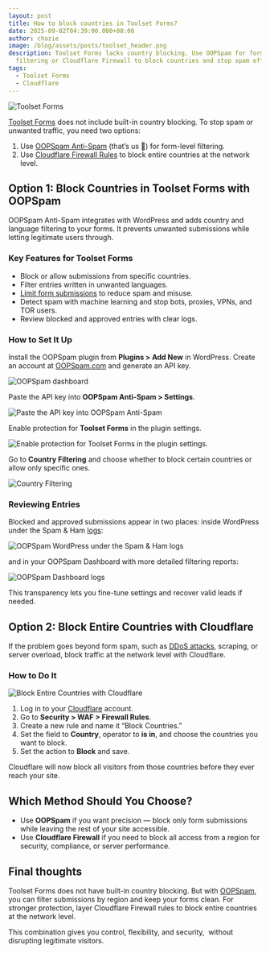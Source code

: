 ```yaml
---
layout: post
title: How to block countries in Toolset Forms?
date: 2025-09-02T04:39:00.000+08:00
author: chazie
image: /blog/assets/posts/toolset_header.png
description: Toolset Forms lacks country blocking. Use OOPSpam for form-level
  filtering or Cloudflare Firewall to block countries and stop spam effectively.
tags:
  - Toolset Forms
  - Cloudflare
---
```

![Toolset Forms](/blog/assets/posts/toolset-forms.png "Toolset Forms")

[Toolset Forms](https://toolset.com/home/cred/) does not include built-in country blocking. To stop spam or unwanted traffic, you need two options:

1. Use [OOPSpam Anti-Spam](https://wordpress.org/plugins/oopspam-anti-spam/) (that’s us 👋) for form-level filtering.
2. Use [Cloudflare Firewall Rules](https://developers.cloudflare.com/firewall/) to block entire countries at the network level.

## **Option 1: Block Countries in Toolset Forms with OOPSpam**

OOPSpam Anti-Spam integrates with WordPress and adds country and language filtering to your forms. It prevents unwanted submissions while letting legitimate users through.

### **Key Features for Toolset Forms**

* Block or allow submissions from specific countries.
* Filter entries written in unwanted languages.
* [Limit form submissions](https://www.oopspam.com/blog/protecting-forms-with-rate-limiting-in-wordpress-using-oopspam) to reduce spam and misuse.
* Detect spam with machine learning and stop bots, proxies, VPNs, and TOR users.
* Review blocked and approved entries with clear logs.

### **How to Set It Up**

Install the OOPSpam plugin from **Plugins > Add New** in WordPress. Create an account at [OOPSpam.com](https://app.oopspam.com/Identity/Account/Login) and generate an API key.

![OOPSpam dashboard](/blog/assets/posts/oopspam-dashboard-api.png "OOPSpam dashboard")

Paste the API key into **OOPSpam Anti-Spam > Settings**.

![Paste the API key into OOPSpam Anti-Spam](/blog/assets/posts/oopspam-api-key.png "Paste the API key into OOPSpam Anti-Spam")

Enable protection for **Toolset Forms** in the plugin settings.

![Enable protection for Toolset Forms in the plugin settings.](/blog/assets/posts/toolset-forms-protection.png "Enable protection for Toolset Forms in the plugin settings.")

Go to **Country Filtering** and choose whether to block certain countries or allow only specific ones.

![Country Filtering](/blog/assets/posts/country-filtering-settings.png "Country Filtering")

### **Reviewing Entries**

Blocked and approved submissions appear in two places: inside WordPress under the Spam & Ham [logs](https://help.oopspam.com/wordpress/form-entries/):

![OOPSpam WordPress under the Spam & Ham logs](/blog/assets/posts/form-spam-entries-oopspam.png "OOPSpam WordPress under the Spam & Ham logs")

and in your OOPSpam Dashboard with more detailed filtering reports:

![OOPSpam Dashboard logs](/blog/assets/posts/screenshot-1.png "OOPSpam Dashboard logs")

This transparency lets you fine-tune settings and recover valid leads if needed.

## **Option 2: Block Entire Countries with Cloudflare**

If the problem goes beyond form spam, such as [DDoS attacks](https://www.cloudflare.com/learning/ddos/what-is-a-ddos-attack/), scraping, or server overload, block traffic at the network level with Cloudflare.

### **How to Do It**

![Block Entire Countries with Cloudflare](/blog/assets/posts/blocking-countries-in-cloudflare.png "Block Entire Countries with Cloudflare")

1. Log in to your [Cloudflare](https://dash.cloudflare.com/login) account.
2. Go to **Security > WAF > Firewall Rules**.
3. Create a new rule and name it “Block Countries.”
4. Set the field to **Country**, operator to **is in**, and choose the countries you want to block.
5. Set the action to **Block** and save.

Cloudflare will now block all visitors from those countries before they ever reach your site.

## **Which Method Should You Choose?**

* Use **OOPSpam** if you want precision — block only form submissions while leaving the rest of your site accessible.
* Use **Cloudflare Firewall** if you need to block all access from a region for security, compliance, or server performance.

## **Final thoughts**

Toolset Forms does not have built-in country blocking. But with [OOPSpam](https://www.oopspam.com/), you can filter submissions by region and keep your forms clean. For stronger protection, layer Cloudflare Firewall rules to block entire countries at the network level.

This combination gives you control, flexibility, and security,  without disrupting legitimate visitors.
